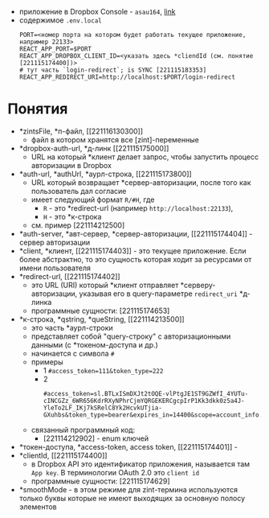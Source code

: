 - приложение в Dropbox Console - `asau164`, [link](https://www.dropbox.com/developers/apps/info/7zprmzwuj93k5gg)
- содержимое `.env.local`
  ```
  PORT=<номер порта на котором будет работать текущее приложение, например 22133>
  REACT_APP_PORT=$PORT
  REACT_APP_DROPBOX_CLIENT_ID=<указать здесь *cliendId (см. понятие [221115174400])>
  # тут часть `login-redirect`; is SYNC [221115183353]
  REACT_APP_REDIRECT_URI=http://localhost:$PORT/login-redirect
  ```

# Понятия
- *zintsFile, *п-файл, [[221116130300]] 
  - файл в котором хранятся все [zint]-переменные
- *dropbox-auth-url, *д-линк [[221115175000]]
  - URL на который *клиент делает запрос, чтобы запустить процесс авторизации в Dropbox
- *auth-url, *authUrl, *аурл-строка, [[221115173800]]
  - URL который возвращает *сервер-авторизации, после того как пользователь дал согласие
  - имеет следующий формат `R/#H`, где 
    - `R` - это *redirect-url (например `http://localhost:22133`), 
    - `H` - это *к-строка
  - см. пример [221114212500]
- *auth-server, *авт-сервер, *сервер-авторизации, [[221115174404]] - сервер авторизации
- *client, *клиент, [[221115174403]] - это текущее приложение. Если более абстрактно, то это сущность которая ходит за ресурсами от имени пользователя
- *redirect-url, [[221115174402]] 
  - это URL (URI) который *клиент отправляет *серверу-авторизации, указывая его в query-параметре `redirect_uri` *д-линка 
  - программные сущности: [221115174653]
- *к-строка, *qstring, *queString, [[221114213500]]
  - это часть *аурл-строки
  - представляет собой "query-строку" с авторизационными данными (с *токеном-доступа и др.)
  - начинается с символа `#`
  - примеры 
    - 1 `#access_token=111&token_type=222` 
    - 2 
      ```
      #access_token=sl.BTLxISmDXJt2tOQE-vlPtgJE1ST9GZWfI_4YUTu-cINCGZz_6WR656KdrRXyNPhrCjmYQRGEKERCgcpIrP1Kk3dkk0z5a4J-YleTo2LF_IKj7kSRelC8Yk2HcvkUTjia-GXuhbs&token_type=bearer&expires_in=14400&scope=account_info.read&uid=7182663&account_id=dbid%3AAABjnmL2fEo_nz7ofGYhefI3a7IiLvZrhE4&state=auth_token%2Ffrom_oauth1%21k2m%2FicDpJsdVq1h4SvUhsJ5b
      ```
  - связанный программный код: 
    - [221114212902] - enum ключей
- *токен-доступа, *access-token, access token, [[221115174401]] - 
- *clientId, [[221115174400]] 
  - в Dropbox API это идентификатор приложения, называется там `App key`. В терминологии OAuth 2.0 это `client id`
  - программные сущности: [221115174629]
- *smoothMode - в этом режиме для zint-термина используются только буквы которые не имеют выходящих за основную полосу элементов
